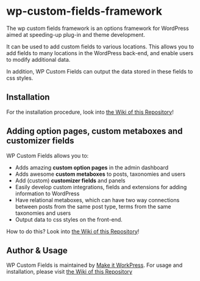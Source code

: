 # wp-custom-fields-framework
The wp custom fields framework is an options framework for WordPress aimed at speeding-up plug-in and theme development. 

It can be used to add custom fields to various locations. This allows you to add fields to many locations in the WordPress back-end, and enable users to modify additional data. 

In addition, WP Custom Fields can output the data stored in these fields to css styles.

## Installation
For the installation procedure, look into [the Wiki of this Repository](https://github.com/makeitworkpress/wp-custom-fields/wiki)!

## Adding option pages, custom metaboxes and customizer fields
WP Custom Fields allows you to:
* Adds amazing **custom option pages** in the admin dashboard
* Adds awesome **custom metaboxes** to posts, taxonomies and users
* Add (custom) **customizer fields** and panels
* Easily develop custom integrations, fields and extensions for adding information to WordPress
* Have relational metaboxes, which can have two way connections between posts from the same post type, terms from the same taxonomies and users
* Output data to css styles on the front-end.

How to do this? Look into [the Wiki of this Repository](https://github.com/makeitworkpress/wp-custom-fields/wiki)!

## Author & Usage
WP Custom Fields is maintained by [Make it WorkPress](https://makeitwork.press/scripts/wp-custom-fields/). For usage and installation, please visit [the Wiki of this Repository](https://github.com/makeitworkpress/wp-custom-fields/wiki)
